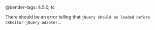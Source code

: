 @bender-tags: 4.5.0, tc

There should be an error telling that `jQuery should be loaded before CKEditor jQuery adapter.`.